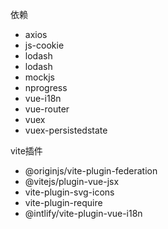 依赖
- axios
- js-cookie
- lodash
- lodash
- mockjs
- nprogress
- vue-i18n
- vue-router
- vuex
- vuex-persistedstate


vite插件
- @originjs/vite-plugin-federation
- @vitejs/plugin-vue-jsx
- vite-plugin-svg-icons
- vite-plugin-require
- @intlify/vite-plugin-vue-i18n